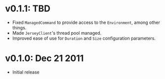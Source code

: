 v0.1.1: TBD
===================

* Fixed `ManagedCommand` to provide access to the `Environment`, among other things.
* Made `JerseyClient`'s thread pool managed.
* Improved ease of use for `Duration` and `Size` configuration parameters.


v0.1.0: Dec 21 2011
===================

* Initial release
